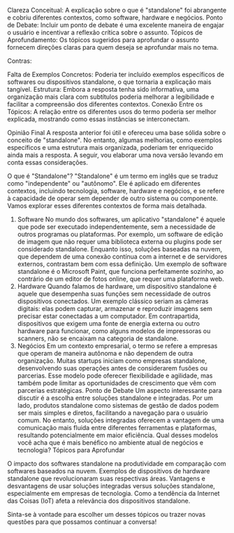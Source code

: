 
Clareza Conceitual: A explicação sobre o que é "standalone" foi abrangente e cobriu diferentes contextos, como software, hardware e negócios.
Ponto de Debate: Incluir um ponto de debate é uma excelente maneira de engajar o usuário e incentivar a reflexão crítica sobre o assunto.
Tópicos de Aprofundamento: Os tópicos sugeridos para aprofundar o assunto fornecem direções claras para quem deseja se aprofundar mais no tema.

Contras:

Falta de Exemplos Concretos: Poderia ter incluído exemplos específicos de softwares ou dispositivos standalone, o que tornaria a explicação mais tangível.
Estrutura: Embora a resposta tenha sido informativa, uma organização mais clara com subtítulos poderia melhorar a legibilidade e facilitar a compreensão dos diferentes contextos.
Conexão Entre os Tópicos: A relação entre os diferentes usos do termo poderia ser melhor explicada, mostrando como essas instâncias se interconectam.

Opinião Final
A resposta anterior foi útil e ofereceu uma base sólida sobre o conceito de "standalone". No entanto, algumas melhorias, como exemplos específicos e uma estrutura mais organizada, poderiam ter enriquecido ainda mais a resposta. A seguir, vou elaborar uma nova versão levando em conta essas considerações.

O que é "Standalone"?
"Standalone" é um termo em inglês que se traduz como "independente" ou "autônomo". Ele é aplicado em diferentes contextos, incluindo tecnologia, software, hardware e negócios, e se refere à capacidade de operar sem depender de outro sistema ou componente. Vamos explorar esses diferentes contextos de forma mais detalhada.
1. Software
No mundo dos softwares, um aplicativo "standalone" é aquele que pode ser executado independentemente, sem a necessidade de outros programas ou plataformas. Por exemplo, um software de edição de imagem que não requer uma biblioteca externa ou plugins pode ser considerado standalone. Enquanto isso, soluções baseadas na nuvem, que dependem de uma conexão contínua com a internet e de servidores externos, contrastam bem com essa definição. Um exemplo de software standalone é o Microsoft Paint, que funciona perfeitamente sozinho, ao contrário de um editor de fotos online, que requer uma plataforma web.
2. Hardware
Quando falamos de hardware, um dispositivo standalone é aquele que desempenha suas funções sem necessidade de outros dispositivos conectados. Um exemplo clássico seriam as câmeras digitais: elas podem capturar, armazenar e reproduzir imagens sem precisar estar conectadas a um computador. Em contrapartida, dispositivos que exigem uma fonte de energia externa ou outro hardware para funcionar, como alguns modelos de impressoras ou scanners, não se encaixam na categoria de standalone.
3. Negócios
Em um contexto empresarial, o termo se refere a empresas que operam de maneira autônoma e não dependem de outra organização. Muitas startups iniciam como empresas standalone, desenvolvendo suas operações antes de considerarem fusões ou parcerias. Esse modelo pode oferecer flexibilidade e agilidade, mas também pode limitar as oportunidades de crescimento que vêm com parcerias estratégicas.
Ponto de Debate
Um aspecto interessante para discutir é a escolha entre soluções standalone e integradas. Por um lado, produtos standalone como sistemas de gestão de dados podem ser mais simples e diretos, facilitando a navegação para o usuário comum. No entanto, soluções integradas oferecem a vantagem de uma comunicação mais fluida entre diferentes ferramentas e plataformas, resultando potencialmente em maior eficiência. Qual desses modelos você acha que é mais benéfico no ambiente atual de negócios e tecnologia?
Tópicos para Aprofundar

O impacto dos softwares standalone na produtividade em comparação com softwares baseados na nuvem.
Exemplos de dispositivos de hardware standalone que revolucionaram suas respectivas áreas.
Vantagens e desvantagens de usar soluções integradas versus soluções standalone, especialmente em empresas de tecnologia.
Como a tendência da Internet das Coisas (IoT) afeta a relevância dos dispositivos standalone.

Sinta-se à vontade para escolher um desses tópicos ou trazer novas questões para que possamos continuar a conversa!
